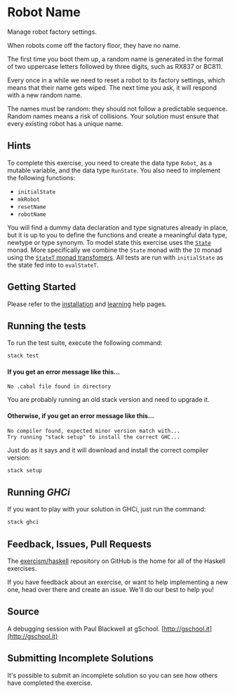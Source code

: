 # Robot Name

Manage robot factory settings.

When robots come off the factory floor, they have no name.

The first time you boot them up, a random name is generated in the format
of two uppercase letters followed by three digits, such as RX837 or BC811.

Every once in a while we need to reset a robot to its factory settings,
which means that their name gets wiped. The next time you ask, it will
respond with a new random name.

The names must be random: they should not follow a predictable sequence.
Random names means a risk of collisions. Your solution must ensure that
every existing robot has a unique name.

## Hints

To complete this exercise, you need to create the data type `Robot`,
as a mutable variable, and the data type `RunState`. You also need to
implement the following functions:

- `initialState`
- `mkRobot`
- `resetName`
- `robotName`

You will find a dummy data declaration and type signatures already in place,
but it is up to you to define the functions and create a meaningful data type,
newtype or type synonym. To model state this exercise uses the
[`State`](https://en.wikibooks.org/wiki/Haskell/Understanding_monads/State)
monad. More specifically we combine the `State` monad with the `IO` monad using
the [`StateT` monad transfomers](http://book.realworldhaskell.org/read/monad-transformers.html).
All tests are run with `initialState` as the state fed into to `evalStateT`.



## Getting Started

Please refer to the [installation](https://exercism.io/tracks/haskell/installation)
and [learning](https://exercism.io/tracks/haskell/learning) help pages.

## Running the tests

To run the test suite, execute the following command:

```bash
stack test
```

#### If you get an error message like this...

```
No .cabal file found in directory
```

You are probably running an old stack version and need
to upgrade it.

#### Otherwise, if you get an error message like this...

```
No compiler found, expected minor version match with...
Try running "stack setup" to install the correct GHC...
```

Just do as it says and it will download and install
the correct compiler version:

```bash
stack setup
```

## Running *GHCi*

If you want to play with your solution in GHCi, just run the command:

```bash
stack ghci
```

## Feedback, Issues, Pull Requests

The [exercism/haskell](https://github.com/exercism/haskell) repository on
GitHub is the home for all of the Haskell exercises.

If you have feedback about an exercise, or want to help implementing a new
one, head over there and create an issue.  We'll do our best to help you!

## Source

A debugging session with Paul Blackwell at gSchool. [http://gschool.it](http://gschool.it)

## Submitting Incomplete Solutions
It's possible to submit an incomplete solution so you can see how others have completed the exercise.
